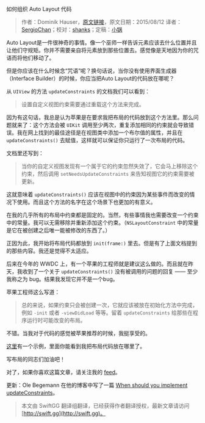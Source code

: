 如何组织 Auto Layout 代码

> 作者：Dominik Hauser，[原文链接](http://swiftandpainless.com/where-to-put-the-auto-layout-code)，原文日期：2015/08/12
> 译者：[SergioChan](https://github.com/SergioChan)；校对：[shanks](http://codebuild.me/)；定稿：[小锅](http://www.jianshu.com/users/3b40e55ec6d5/latest_articles)
  








Auto Layout是一件很神奇的事情。像一个巫师一样告诉元素应该去什么位置并且让他们守规矩。你并不需要亲自将元素放到那些位置去。感觉像是天地因为你的咒语而将他们移动了。

但是你应该在什么时候念“咒语”呢？换句话说，当你没有使用界面生成器（Interface Builder）的时候，你应当把Auto Layout的代码放在哪呢？



从 `UIView` 的方法 `updateConstraints` 的文档我们可以看到：

> 设置自定义视图约束需要通过重载这个方法来完成。

因为有这句话，我总是认为苹果是在要求我把布局的代码放到这个方法里。那么问题就来了：这个方法会被 `UIKit` 调用至少两次，重复添加相同的约束就会导致错误。我在网上找到的最佳途径是在视图类中添加一个布尔值的属性，并且在  `updateConstraints()` 去赋值，这样就可以保证你只运行了一次布局的代码。

文档里还写到：

> 当你的自定义视图发现有一个属于它的约束忽然失效了，它会马上移除这个约束，然后调用 `setNeedsUpdateConstraints` 来告知视图它的约束需要被更新。

这就意味着 `updateConstraints()` 应该在视图中的约束因为某些事件而改变的情况下使用。而且这个方法的名字在这个场景下也更加的有意义。

在我的几乎所有的布局中约束都是固定的。当然，有些事情我也需要改变一个约束中的常量。我可以无需移除并重新添加这个约束。（`NSLayoutConstraint` 中的常量是它在被创建之后唯一能被修改的东西了。）

正因为此，我开始将布局代码都放到 `init(frame:)` 里去。但是有了上面文档提到的那些内容。我还是觉得不太适应。

后来在今年的 WWDC 上，有一个苹果的工程师就是建议这么做的。而且就在昨天，我收到了一个关于 `updateConstraints()` 没有被调用的问题的回复 —— 至少我称之为 bug。结果我发现它并不是一个bug。

苹果工程师这么写道：

> 总的来说，如果约束只会被创建一次，它就应该被放在初始化方法中完成，例如 `-init` 或者 `-viewDidLoad` 等等。留着 `updateConstraints` 给那些在程序运行时可能改变的布局。

不错。当我对于代码的感觉被苹果推荐的时候，我挺享受的。

[这里](http://swiftandpainless.com/dont-put-view-code-into-your-view-controller/)有一个示例，里面你能看到我把布局代码放在哪里了。

写布局的同志们加油吧！

对了，如果你喜欢这篇文章，请关注我的 [feed](http://swiftandpainless.com/feed)。

更新：Ole Begemann 在他的博客中写了一篇 [When should you implement updateConstraints](http://oleb.net/blog/2015/08/how-to-use-updateconstraints/)。

> 本文由 SwiftGG 翻译组翻译，已经获得作者翻译授权，最新文章请访问 [http://swift.gg](http://swift.gg)。